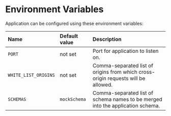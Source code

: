 # Environment Variables

Application can be configured using these environment variables:

| Name                 | Default value | Description                                                                       |
| :------------------- | :------------ | :-------------------------------------------------------------------------------- |
| `PORT`               | not set       | Port for application to listen on.                                                |
| `WHITE_LIST_ORIGINS` | not set       | Comma-separated list of origins from which cross-origin requests will be allowed. |
| `SCHEMAS`            | `mockSchema`  | Comma-separated list of schema names to be merged into the application schema.    |
